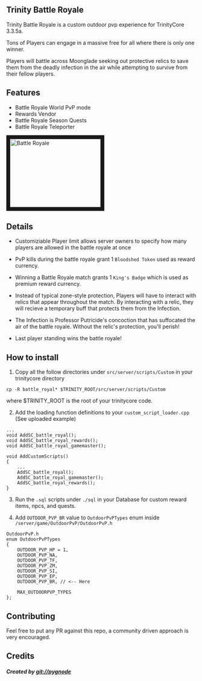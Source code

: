 Trinity Battle Royale
---------------------


Trinity Battle Royale is a custom outdoor pvp experience for TrinityCore 3.3.5a. 

Tons of Players can engage in a massive free for all where there is only one winner. 

Players will battle across Moonglade seeking out protective relics to save them from the deadly infection in the air while attempting to survive from their fellow players. 


Features
----------

- Battle Royale World PvP mode
- Rewards Vendor
- Battle Royale Season Quests
- Battle Royale Teleporter

<a href="http://www.youtube.com/watch?feature=player_embedded&v=vsTW7kQ1CNc
" target="_blank"><img src="http://img.youtube.com/vi/vsTW7kQ1CNc/0.jpg" 
alt="Battle Royale" width="240" height="180" border="10" /></a>



Details
--------

- Customiziable Player limit allows server owners to specify how many players are allowed in the battle royale at once

- PvP kills during the battle royale grant 1 `Bloodshed Token` used as reward currency. 

- Winning a Battle Royale match grants 1 `King's Badge` which is used as premium reward currency.

- Instead of typical zone-style protection, Players will have to interact with relics that appear throughout the match. By interacting with a relic, they will recieve a temporary buff that protects them from the Infection.

- The Infection is Professor Putricide's concoction that has suffocated the air of the battle royale. Without the relic's protection, you'll perish!

- Last player standing wins the battle royale!


How to install
----------------


1. Copy all the follow directories under `src/server/scripts/Custom` in your trinitycore directory

```
cp -R battle_royal* $TRINITY_ROOT/src/server/scripts/Custom
```


where $TRINITY_ROOT is the root of your trinitycore code.

2. Add the loading function definitions to your `custom_script_loader.cpp` (See uploaded example)

```
...
void AddSC_battle_royal();
void AddSC_battle_royal_rewards();
void AddSC_battle_royal_gamemaster();

void AddCustomScripts()
{
    ...
    AddSC_battle_royal();
    AddSC_battle_royal_gamemaster();
    AddSC_battle_royal_rewards();
}
```

3. Run the `.sql` scripts under `./sql` in your Database for custom reward items, npcs, and quests.

4. Add `OUTDOOR_PVP_BR` value to `OutdoorPvPTypes` enum inside `/server/game/OutdoorPvP/OutdoorPvP.h`
```
OutdoorPvP.h
enum OutdoorPvPTypes
{
    OUTDOOR_PVP_HP = 1,
    OUTDOOR_PVP_NA,
    OUTDOOR_PVP_TF,
    OUTDOOR_PVP_ZM,
    OUTDOOR_PVP_SI,
    OUTDOOR_PVP_EP,
    OUTDOOR_PVP_BR, // <-- Here

    MAX_OUTDOORPVP_TYPES
};
```


Contributing
--------------

Feel free to put any PR against this repo, a community driven approach is very encouraged.


Credits
--------

##### Created by [git://pygnode](https://github.com/pygnode/)
